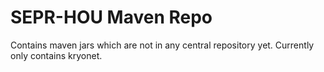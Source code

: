# SEPR-HOU Maven Repo
Contains maven jars which are not in any central repository yet.
Currently only contains kryonet.

